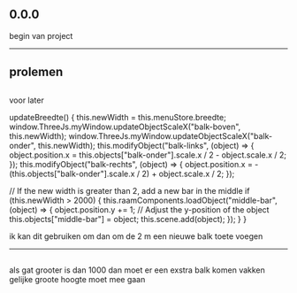 ## 0.0.0

begin van project

---

## prolemen



##
voor later 


updateBreedte() {
  this.newWidth = this.menuStore.breedte;
  window.ThreeJs.myWindow.updateObjectScaleX("balk-boven", this.newWidth);
  window.ThreeJs.myWindow.updateObjectScaleX("balk-onder", this.newWidth);
  this.modifyObject("balk-links", (object) => {
    object.position.x =
      this.objects["balk-onder"].scale.x / 2 - object.scale.x / 2;
  });
  this.modifyObject("balk-rechts", (object) => {
    object.position.x =
      -(this.objects["balk-onder"].scale.x / 2) + object.scale.x / 2;
  });

  // If the new width is greater than 2, add a new bar in the middle
  if (this.newWidth > 2000) {
    this.raamComponents.loadObject("middle-bar", (object) => {
      object.position.y += 1; // Adjust the y-position of the object
      this.objects["middle-bar"] = object;
      this.scene.add(object);
    });
  }
}

ik kan dit gebruiken om dan om de 2 m een  nieuwe balk toete voegen 







___________________
##

als gat grooter is dan 1000 dan moet er een exstra balk komen 
vakken gelijke groote 
hoogte  moet mee gaan
